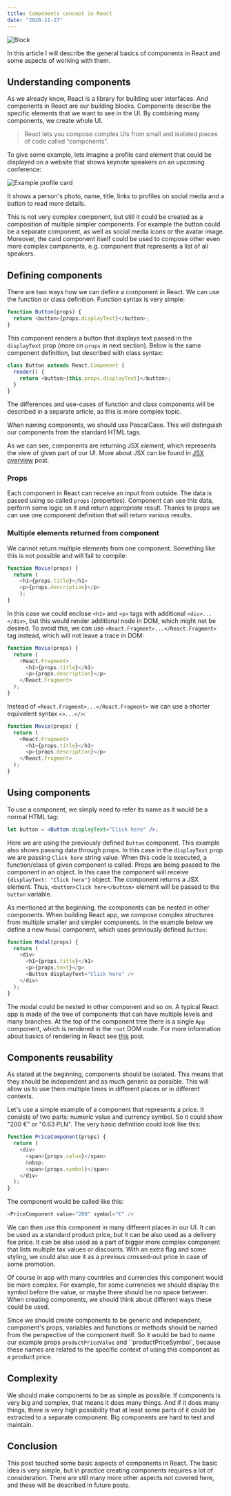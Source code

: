 ```yaml
---
title: Components concept in React
date: "2020-11-27"
---
```


![Block](./hello-i-m-nik-qXakibuQiPU-unsplash.jpg "Photo by [Hello I'm Nik](https://unsplash.com/@helloimnik?utm_source=unsplash&utm_medium=referral&utm_content=creditCopyText) on [Unsplash](https://unsplash.com/s/photos/blocks-toy?utm_source=unsplash&utm_medium=referral&utm_content=creditCopyText)")

In this article I will describe the general basics of components in React and some aspects of working with them.

## Understanding components

As we already know, React is a library for building user interfaces. And components in React are our building blocks. Components describe the specific elements that we want to see in the UI. By combining many components, we create whole UI.

> React lets you compose complex UIs from small and isolated pieces of code called “components”.

To give some example, lets imagine a profile card element that could be displayed on a website that shows keynote speakers on an upcoming conference:

![Example profile card](./profile-card.png)

It shows a person's photo, name, title, links to profiles on social media and a button to read more details.

This is not very complex component, but still it could be created as a composition of multiple simpler components. For example the button could be a separate component, as well as social media icons or the avatar image. Moreover, the card component itself could be used to compose other even more complex components, e.g. component that represents a list of all speakers.

## Defining components

There are two ways how we can define a component in React. We can use the function or class definition. Function syntax is very simple:

```javascript
function Button(props) {
  return <button>{props.displayText}</button>;
}
```

This component renders a button that displays text passed in the `displayText` prop (more on `props` in next section). Below is the same component definition, but described with class syntax:

```javascript
class Button extends React.Component {
  render() {
    return <button>{this.props.displayText}</button>;
  }
}
```

The differences and use-cases of function and class components will be described in a separate article, as this is more complex topic.

When naming components, we should use PascalCase. This will distinguish our components from the standard HTML tags.

As we can see, components are returning JSX _element_, which represents the view of given part of our UI. More about JSX can be found in [JSX overview](/jsx-overview) post.

### Props

Each component in React can receive an input from outside. The data is passed using so called `props` (properties). Component can use this data, perform some logic on it and return appropriate result. Thanks to props we can use one component definition that will return various results.

### Multiple elements returned from component

We cannot return multiple elements from one component. Something like this is not possible and will fail to compile:

```javascript
function Movie(props) {
  return (
    <h1>{props.title}</h1>
    <p>{props.description}</p>
    );
}
```

In this case we could enclose `<h1>` and `<p>` tags with additional `<div>...</div>`, but this would render additional node in DOM, which might not be desired. To avoid this, we can use `<React.Fragment>...</React.Fragment>` tag instead, which will not leave a trace in DOM:

```javascript
function Movie(props) {
  return (
    <React.Fragment>
      <h1>{props.title}</h1>
      <p>{props.description}</p>
    </React.Fragment>
  );
}
```

Instead of `<React.Fragment>...</React.Fragment>` we can use a shorter equivalent syntax `<>...</>`:

```javascript
function Movie(props) {
  return (
    <React.Fragment>
      <h1>{props.title}</h1>
      <p>{props.description}</p>
    </React.Fragment>
  );
}
```

## Using components

To use a component, we simply need to refer its name as it would be a normal HTML tag:

```jsx
let button = <Button displayText="Click here" />;
```

Here we are using the previously defined `Button` component. This example also shows passing data through props. In this case in the `displayText` prop we are passing `Click here` string value. When this code is executed, a function/class of given component is called. Props are being passed to the component in an object. In this case the component will receive `{displayText: "Click here"}` object. The component returns a JSX element. Thus, `<button>Click here</button>` element will be passed to the `button` variable.

As mentioned at the beginning, the components can be nested in other components. When building React app, we compose complex structures from multiple smaller and simpler components. In the example below we define a new `Modal` component, which uses previously defined `Button`:

```javascript
function Modal(props) {
  return (
    <div>
      <h1>{props.title}</h1>
      <p>{props.text}</p>
      <Button displayText="Click here" />
    </div>
  );
}
```

The modal could be nested in other component and so on. A typical React app is made of the tree of components that can have multiple levels and many branches. At the top of the component tree there is a single `App` component, which is rendered in the `root` DOM node. For more information about basics of rendering in React see [this](/rendering-basics) post.

## Components reusability

As stated at the beginning, components should be isolated. This means that they should be independent and as much generic as possible. This will allow us to use them multiple times in different places or in different contexts.

Let's use a simple example of a component that represents a price. It consists of two parts: numeric value and currency symbol. So it could show "200 €" or "0.63 PLN". The very basic definition could look like this:

```javascript
function PriceComponent(props) {
  return (
    <div>
      <span>{props.value}</span>
      &nbsp;
      <span>{props.symbol}</span>
    </div>
  );
}
```

The component would be called like this:

```javascript
<PriceComponent value="200" symbol="€" />
```

We can then use this component in many different places in our UI. It can be used as a standard product price, but it can be also used as a delivery fee price. It can be also used as a part of bigger more complex component that lists multiple tax values or discounts. With an extra flag and some styling, we could also use it as a previous crossed-out price in case of some promotion.

Of course in app with many countries and currencies this component would be more complex. For example, for some currencies we should display the symbol before the value, or maybe there should be no space between. When creating components, we should think about different ways these could be used.

Since we should create components to be generic and independent, component's props, variables and functions or methods should be named from the perspective of the component itself. So it would be bad to name our example props `productPriceValue` and ``productPriceSymbol`, because these names are related to the specific context of using this component as a product price.

## Complexity

We should make components to be as simple as possible. If components is very big and complex, that means it does many things. And if it does many things, there is very high possibility that at least some parts of it could be extracted to a separate component. Big components are hard to test and maintain.

## Conclusion

This post touched some basic aspects of components in React. The basic idea is very simple, but in practice creating components requires a lot of consideration. There are still many more other aspects not covered here, and these will be described in future posts.
